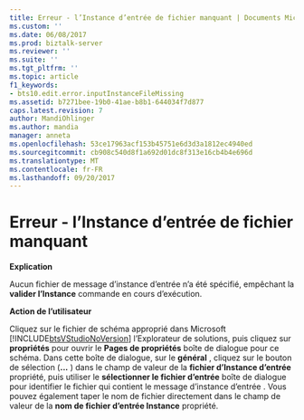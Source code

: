 ```yaml
---
title: Erreur - l’Instance d’entrée de fichier manquant | Documents Microsoft
ms.custom: ''
ms.date: 06/08/2017
ms.prod: biztalk-server
ms.reviewer: ''
ms.suite: ''
ms.tgt_pltfrm: ''
ms.topic: article
f1_keywords:
- bts10.edit.error.inputInstanceFileMissing
ms.assetid: b7271bee-19b0-41ae-b8b1-644034f7d877
caps.latest.revision: 7
author: MandiOhlinger
ms.author: mandia
manager: anneta
ms.openlocfilehash: 53ce17963acf153b45751e6d3d3a1812ec4940ed
ms.sourcegitcommit: cb908c540d8f1a692d01dc8f313e16cb4b4e696d
ms.translationtype: MT
ms.contentlocale: fr-FR
ms.lasthandoff: 09/20/2017
---
```

# <a name="error---input-instance-file-missing"></a>Erreur - l’Instance d’entrée de fichier manquant
**Explication**  
  
 Aucun fichier de message d’instance d’entrée n’a été spécifié, empêchant la **valider l’Instance** commande en cours d’exécution.  
  
 **Action de l’utilisateur**  
  
 Cliquez sur le fichier de schéma approprié dans Microsoft [!INCLUDE[btsVStudioNoVersion](../includes/btsvstudionoversion-md.md)] l’Explorateur de solutions, puis cliquez sur **propriétés** pour ouvrir le **Pages de propriétés** boîte de dialogue pour ce schéma. Dans cette boîte de dialogue, sur le **général** , cliquez sur le bouton de sélection (**...** ) dans le champ de valeur de la **fichier d’Instance d’entrée** propriété, puis utiliser le **sélectionner le fichier d’entrée** boîte de dialogue pour identifier le fichier qui contient le message d’instance d’entrée . Vous pouvez également taper le nom de fichier directement dans le champ de valeur de la **nom de fichier d’entrée Instance** propriété.
